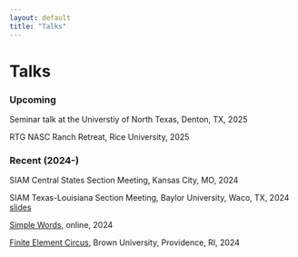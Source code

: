 ```yaml
---
layout: default
title: "Talks"
---
```


# Talks

### Upcoming 

Seminar talk at the Universtiy of North Texas, Denton, TX, 2025

RTG NASC Ranch Retreat, Rice University, 2025

### Recent (2024-)

SIAM Central States Section Meeting, Kansas City, MO, 2024

SIAM Texas-Louisiana Section Meeting, Baylor University, Waco, TX, 2024 [slides](../tx_la_f24.pdf)

[Simple Words](https://intrepid-math.com/simple_words/2024.html), online, 2024

[Finite Element Circus](https://sites.google.com/view/fecircus), Brown University, Providence, RI, 2024

